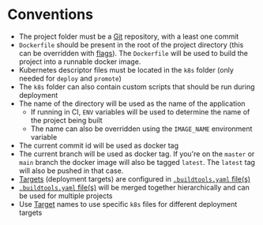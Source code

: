 # Conventions

- The project folder must be a [Git](https://git-scm.com/) repository, with a least one commit
- `Dockerfile` should be present in the root of the project directory
  (this can be overridden with [flags](/commands/build)).
  The `Dockerfile` will be used to build the project into a runnable docker image.
- Kubernetes descriptor files must be located in the `k8s` folder (only needed for `deploy` and `promote`)
- The `k8s` folder can also contain custom scripts that should be run during deployment
- The name of the directory will be used as the name of the application
  - If running in CI, `ENV` variables will be used to determine the name of the project being built
  - The name can also be overridden using the `IMAGE_NAME` environment variable
- The current commit id will be used as docker tag
- The current branch will be used as docker tag. If you're on the `master` or `main`
  branch the docker image will also be tagged `latest`. The `latest` tag will also be pushed in that case.
- [Targets](config/targets.md) (deployment targets) are configured in [`.buildtools.yaml` file(s)](config/config.md)
- [`.buildtools.yaml` file(s)](config/config.md) will be merged together hierarchically and can be used for multiple
  projects
- Use [Target](config/targets.md) names to use specific `k8s` files for different deployment targets
